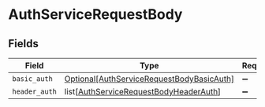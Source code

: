 # AuthServiceRequestBody


## Fields

| Field                                                                                               | Type                                                                                                | Required                                                                                            | Description                                                                                         |
| --------------------------------------------------------------------------------------------------- | --------------------------------------------------------------------------------------------------- | --------------------------------------------------------------------------------------------------- | --------------------------------------------------------------------------------------------------- |
| `basic_auth`                                                                                        | [Optional[AuthServiceRequestBodyBasicAuth]](../../models/shared/authservicerequestbodybasicauth.md) | :heavy_minus_sign:                                                                                  | N/A                                                                                                 |
| `header_auth`                                                                                       | list[[AuthServiceRequestBodyHeaderAuth](../../models/shared/authservicerequestbodyheaderauth.md)]   | :heavy_minus_sign:                                                                                  | N/A                                                                                                 |